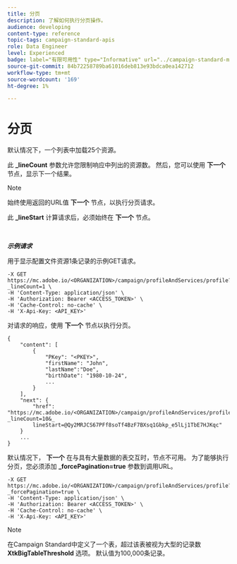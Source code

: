 ```yaml
---
title: 分页
description: 了解如何执行分页操作。
audience: developing
content-type: reference
topic-tags: campaign-standard-apis
role: Data Engineer
level: Experienced
badge: label="有限可用性" type="Informative" url="../campaign-standard-migration-home.md" tooltip="仅限于Campaign Standard已迁移的用户"
source-git-commit: 84b72258789ba61016deb813e93bdca0ea142712
workflow-type: tm+mt
source-wordcount: '169'
ht-degree: 1%

---
```


# 分页

默认情况下，一个列表中加载25个资源。

此 **_lineCount** 参数允许您限制响应中列出的资源数。  然后，您可以使用 **下一个** 节点，显示下一个结果。

>[!NOTE]
>
>始终使用返回的URL值 **下一个** 节点，以执行分页请求。
>
>此 **_lineStart** 计算请求后，必须始终在 **下一个** 节点。

<br/>

***示例请求***

用于显示配置文件资源1条记录的示例GET请求。

```
-X GET https://mc.adobe.io/<ORGANIZATION>/campaign/profileAndServices/profile?_lineCount=1 \
-H 'Content-Type: application/json' \
-H 'Authorization: Bearer <ACCESS_TOKEN>' \
-H 'Cache-Control: no-cache' \
-H 'X-Api-Key: <API_KEY>'
```

对请求的响应，使用 **下一个** 节点以执行分页。

```
{
    "content": [
        {
            "PKey": "<PKEY>",
            "firstName": "John",
            "lastName":"Doe",
            "birthDate": "1980-10-24",
            ...
        }
    ],
    "next": {
        "href": "https://mc.adobe.io/<ORGANIZATION>/campaign/profileAndServices/profile/email?_lineCount=10&_
        lineStart=@Qy2MRJCS67PFf8soTf4BzF7BXsq1Gbkp_e5lLj1TbE7HJKqc"
    }
    ...
}
```

默认情况下， **下一个** 在与具有大量数据的表交互时，节点不可用。 为了能够执行分页，您必须添加 **_forcePagination=true** 参数到调用URL。

```
-X GET https://mc.adobe.io/<ORGANIZATION>/campaign/profileAndServices/profile?_forcePagination=true \
-H 'Content-Type: application/json' \
-H 'Authorization: Bearer <ACCESS_TOKEN>' \
-H 'Cache-Control: no-cache' \
-H 'X-Api-Key: <API_KEY>'
```

>[!NOTE]
>
>在Campaign Standard中定义了一个表，超过该表被视为大型的记录数 **XtkBigTableThreshold** 选项。 默认值为100,000条记录。
